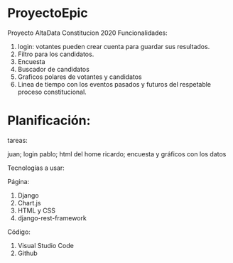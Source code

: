 # ProyectoEpic
Proyecto AltaData Constitucion 2020
Funcionalidades:
1) login: votantes pueden crear cuenta para guardar sus resultados.
2) Filtro para los candidatos.
3) Encuesta
4) Buscador de candidatos
5) Graficos polares de votantes y candidatos
6) Linea de tiempo con los eventos pasados y futuros del respetable proceso constitucional.

# Planificación:
tareas:
 
 juan; login
 pablo; html del home
 ricardo; encuesta y gráficos con los datos


Tecnologías a usar:

Página:
1) Django
2) Chart.js
3) HTML y CSS
4) django-rest-framework

Código:
1) Visual Studio Code
2) Github

